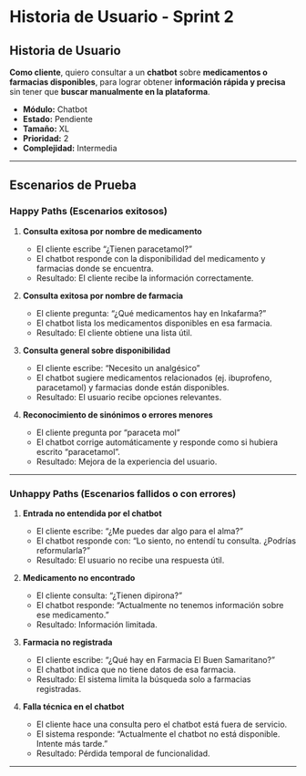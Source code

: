 # Historia de Usuario - Sprint 2

## Historia de Usuario
**Como cliente**, quiero consultar a un **chatbot** sobre **medicamentos o farmacias disponibles**, para lograr obtener **información rápida y precisa** sin tener que **buscar manualmente en la plataforma**.

- **Módulo:** Chatbot  
- **Estado:** Pendiente  
- **Tamaño:** XL  
- **Prioridad:** 2  
- **Complejidad:** Intermedia  

---

## Escenarios de Prueba

### Happy Paths (Escenarios exitosos)

1. **Consulta exitosa por nombre de medicamento**
   - El cliente escribe “¿Tienen paracetamol?”
   - El chatbot responde con la disponibilidad del medicamento y farmacias donde se encuentra.
   - Resultado: El cliente recibe la información correctamente.

2. **Consulta exitosa por nombre de farmacia**
   - El cliente pregunta: “¿Qué medicamentos hay en Inkafarma?”
   - El chatbot lista los medicamentos disponibles en esa farmacia.
   - Resultado: El cliente obtiene una lista útil.

3. **Consulta general sobre disponibilidad**
   - El cliente escribe: “Necesito un analgésico”
   - El chatbot sugiere medicamentos relacionados (ej. ibuprofeno, paracetamol) y farmacias donde están disponibles.
   - Resultado: El usuario recibe opciones relevantes.

4. **Reconocimiento de sinónimos o errores menores**
   - El cliente pregunta por “paraceta mol”
   - El chatbot corrige automáticamente y responde como si hubiera escrito “paracetamol”.
   - Resultado: Mejora de la experiencia del usuario.

---

### Unhappy Paths (Escenarios fallidos o con errores)

1. **Entrada no entendida por el chatbot**
   - El cliente escribe: “¿Me puedes dar algo para el alma?”
   - El chatbot responde con: “Lo siento, no entendí tu consulta. ¿Podrías reformularla?”
   - Resultado: El usuario no recibe una respuesta útil.

2. **Medicamento no encontrado**
   - El cliente consulta: “¿Tienen dipirona?”
   - El chatbot responde: “Actualmente no tenemos información sobre ese medicamento.”
   - Resultado: Información limitada.

3. **Farmacia no registrada**
   - El cliente escribe: “¿Qué hay en Farmacia El Buen Samaritano?”
   - El chatbot indica que no tiene datos de esa farmacia.
   - Resultado: El sistema limita la búsqueda solo a farmacias registradas.

4. **Falla técnica en el chatbot**
   - El cliente hace una consulta pero el chatbot está fuera de servicio.
   - El sistema responde: “Actualmente el chatbot no está disponible. Intente más tarde.”
   - Resultado: Pérdida temporal de funcionalidad.

---